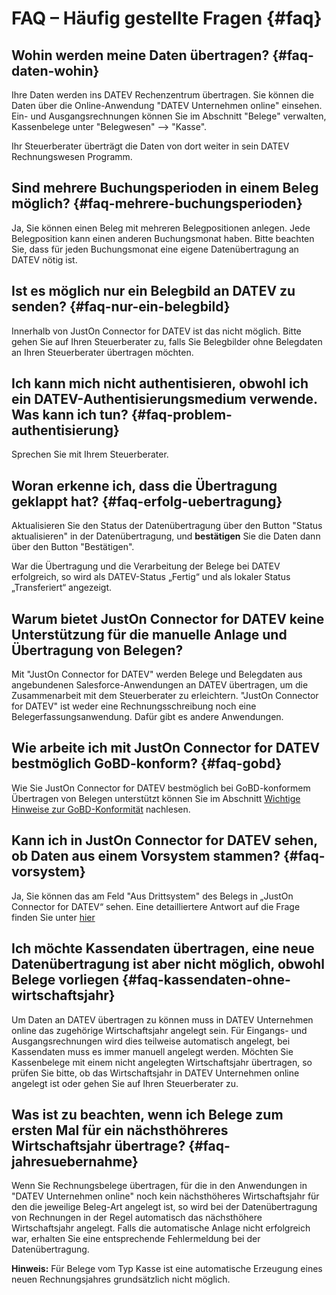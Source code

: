 # FAQ – Häufig gestellte Fragen {#faq}

## Wohin werden meine Daten übertragen? {#faq-daten-wohin}
Ihre Daten werden ins DATEV Rechenzentrum übertragen. Sie können die Daten über die Online-Anwendung "DATEV Unternehmen online" einsehen. Ein- und Ausgangsrechnungen können Sie im Abschnitt "Belege" verwalten, Kassenbelege unter "Belegwesen" --> "Kasse". 

Ihr Steuerberater überträgt die Daten von dort weiter in sein DATEV Rechnungswesen Programm.

## Sind mehrere Buchungsperioden in einem Beleg möglich? {#faq-mehrere-buchungsperioden}
Ja, Sie können einen Beleg mit mehreren Belegpositionen anlegen. Jede Belegposition kann einen anderen Buchungsmonat haben. Bitte beachten Sie, dass für jeden Buchungsmonat eine eigene Datenübertragung an DATEV nötig ist.

## Ist es möglich nur ein Belegbild an DATEV zu senden? {#faq-nur-ein-belegbild}
Innerhalb von JustOn Connector for DATEV ist das nicht möglich. Bitte gehen Sie auf Ihren Steuerberater zu, falls Sie Belegbilder ohne Belegdaten an Ihren Steuerberater übertragen möchten. 

## Ich kann mich nicht authentisieren, obwohl ich ein DATEV-Authentisierungsmedium verwende. Was kann ich tun? {#faq-problem-authentisierung}
Sprechen Sie mit Ihrem Steuerberater.

## Woran erkenne ich, dass die Übertragung geklappt hat? {#faq-erfolg-uebertragung}
Aktualisieren Sie den Status der Datenübertragung über den Button "Status aktualisieren" in der Datenübertragung, und **bestätigen** Sie die Daten dann über den Button "Bestätigen".  

War die Übertragung und die Verarbeitung der Belege bei DATEV erfolgreich, so wird als DATEV-Status „Fertig“ und als lokaler Status „Transferiert“ angezeigt. 

## Warum bietet JustOn Connector for DATEV keine Unterstützung für die manuelle Anlage und Übertragung von Belegen?

Mit "JustOn Connector for DATEV" werden Belege und Belegdaten aus angebundenen Salesforce-Anwendungen an DATEV übertragen, um die Zusammenarbeit mit dem Steuerberater zu erleichtern. "JustOn Connector for DATEV" ist weder eine Rechnungsschreibung noch eine Belegerfassungsanwendung. Dafür gibt es andere Anwendungen.

## Wie arbeite ich mit JustOn Connector for DATEV bestmöglich GoBD-konform? {#faq-gobd}
Wie Sie JustOn Connector for DATEV bestmöglich bei GoBD-konformem Übertragen von Belegen unterstützt können Sie im Abschnitt [Wichtige Hinweise zur GoBD-Konformität](2-3_einstellungen.md#gobd-konformität) nachlesen.

## Kann ich in JustOn Connector for DATEV sehen, ob Daten aus einem Vorsystem stammen? {#faq-vorsystem}
Ja, Sie können das am Feld "Aus Drittsystem" des Belegs in „JustOn Connector for DATEV“ sehen. Eine detailliertere Antwort auf die Frage finden Sie unter [hier](2-1_reiter-belege.md#unterscheidung-vorsystem)

## Ich möchte Kassendaten übertragen, eine neue Datenübertragung ist aber nicht möglich, obwohl Belege vorliegen {#faq-kassendaten-ohne-wirtschaftsjahr}
Um Daten an DATEV übertragen zu können muss in DATEV Unternehmen online das zugehörige Wirtschaftsjahr angelegt sein. Für Eingangs- und Ausgangsrechnungen wird dies teilweise automatisch angelegt, bei Kassendaten muss es immer manuell angelegt werden.
Möchten Sie Kassenbelege mit einem nicht angelegten Wirtschaftsjahr übertragen, so prüfen Sie bitte, ob das Wirtschaftsjahr in DATEV Unternehmen online angelegt ist oder gehen Sie auf Ihren Steuerberater zu.

## Was ist zu beachten, wenn ich Belege zum ersten Mal für ein nächsthöhreres Wirtschaftsjahr übertrage? {#faq-jahresuebernahme}
Wenn Sie Rechnungsbelege übertragen, für die in den Anwendungen in "DATEV Unternehmen online" noch kein nächsthöheres Wirtschaftsjahr für den die jeweilige Beleg-Art angelegt ist, so wird bei der Datenübertragung von Rechnungen in der Regel automatisch das nächsthöhere Wirtschaftsjahr angelegt. Falls die automatische Anlage nicht erfolgreich war, erhalten Sie eine entsprechende Fehlermeldung bei der Datenübertragung.

**Hinweis:** Für Belege vom Typ Kasse ist eine automatische Erzeugung eines neuen Rechnungsjahres grundsätzlich nicht möglich. 

